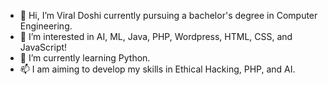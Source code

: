 - 👋 Hi, I’m Viral Doshi currently pursuing a bachelor's degree in Computer Engineering.
- 👀 I’m interested in AI, ML, Java, PHP, Wordpress, HTML, CSS, and JavaScript!
- 🌱 I’m currently learning Python.
- 📫 I am aiming to develop my skills in Ethical Hacking, PHP, and AI.

<!---
veer460/veer460 is a ✨ special ✨ repository because its `README.md` (this file) appears on your GitHub profile.
You can click the Preview link to take a look at your changes.
--->
